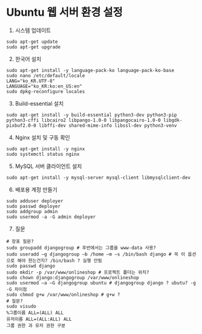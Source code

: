 # Ubuntu 웹 서버 환경 설정

1. 시스템 업데이트 
```commandline
sudo apt-get update
sudo apt-get upgrade
```

2. 한국어 설치
```commandline
sudo apt-get install -y language-pack-ko language-pack-ko-base
sudo nano /etc/default/locale
LANG="ko_KR.UTF-8"
LANGUAGE="ko_KR:ko:en_US:en"
sudo dpkg-reconfigure locales
```

3. Build-essential 설치
```commandline
sudo apt-get install -y build-essential python3-dev python3-pip python3-cffi libcairo2 libpango-1.0-0 libpangocairo-1.0-0 libgdk-pixbuf2.0-0 libffi-dev shared-mime-info libssl-dev python3-venv
```

4. Nginx 설치 및 구동 확인
```commandline
sudo apt-get install -y nginx
sudo systemctl status nginx
```

5. MySQL 서버 클라이언트 설치
```commandline
sudo apt-get install -y mysql-server mysql-client libmysqlclient-dev
```

6. 배포용 계정 만들기
```commandline
sudo adduser deployer
sudo passwd deployer
sudo addgroup admin
sudo usermod -a -G admin deployer
```

7. 질문
```commandline
# 장표 질문? 
sudo groupadd djangogroup # 후반에서는 그룹을 www-data 사용? 
sudo useradd –g djangogroup –b /home –m –s /bin/bash django # 꼭 이 옵션으로 해야 한는건지? /bin/bash ? 실행 안됨
sudo passwd django
sudo mkdir -p /var/www/onlineshop # 프로젝트 폴더는 위치?
sudo chown django:djangogroup /var/www/onlineshop
sudo usermod –a –G djangogroup ubuntu # djangogroup django ? ubutu? -g -G 차이점
sudo chmod g+w /var/www/onlineshop # g+w ?
# 질문?
sudo visudo
%그룹이름 ALL=(ALL) ALL
유저이름 ALL=(ALL:ALL) ALL
그룹 권한 과 유저 권한 구분
```
